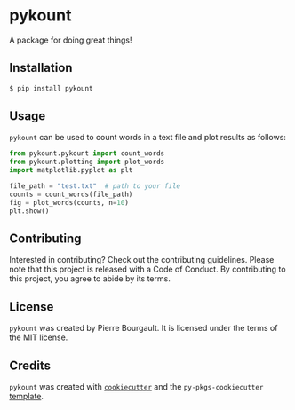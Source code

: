 # pykount

A package for doing great things!

## Installation

```bash
$ pip install pykount
```

## Usage

`pykount` can be used to count words in a text file and plot results
as follows:

```python
from pykount.pykount import count_words
from pykount.plotting import plot_words
import matplotlib.pyplot as plt

file_path = "test.txt"  # path to your file
counts = count_words(file_path)
fig = plot_words(counts, n=10)
plt.show()
```
## Contributing

Interested in contributing? Check out the contributing guidelines. Please note that this project is released with a Code of Conduct. By contributing to this project, you agree to abide by its terms.

## License

`pykount` was created by Pierre Bourgault. It is licensed under the terms of the MIT license.

## Credits

`pykount` was created with [`cookiecutter`](https://cookiecutter.readthedocs.io/en/latest/) and the `py-pkgs-cookiecutter` [template](https://github.com/py-pkgs/py-pkgs-cookiecutter).
